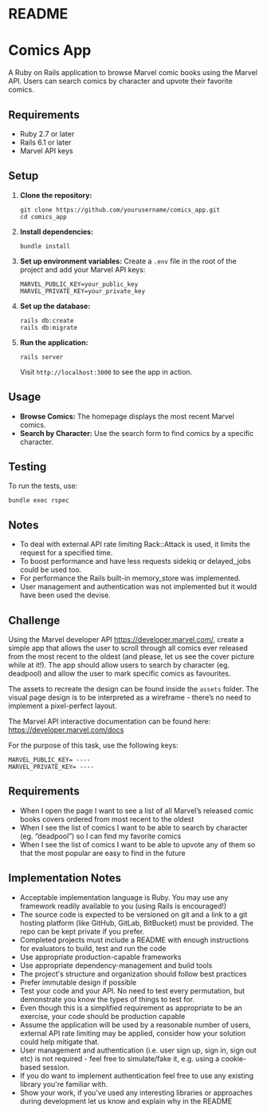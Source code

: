 # README

# Comics App

A Ruby on Rails application to browse Marvel comic books using the Marvel API. Users can search comics by character and upvote their favorite comics.

## Requirements

- Ruby 2.7 or later
- Rails 6.1 or later
- Marvel API keys

## Setup

1. **Clone the repository:**
    ```
    git clone https://github.com/yourusername/comics_app.git
    cd comics_app
    ```

2. **Install dependencies:**
    ```
    bundle install
    ```

3. **Set up environment variables:**
    Create a `.env` file in the root of the project and add your Marvel API keys:
    ```
    MARVEL_PUBLIC_KEY=your_public_key
    MARVEL_PRIVATE_KEY=your_private_key
    ```

4. **Set up the database:**
    ```
    rails db:create
    rails db:migrate
    ```

5. **Run the application:**
    ```
    rails server
    ```
    Visit `http://localhost:3000` to see the app in action.

## Usage

- **Browse Comics:** The homepage displays the most recent Marvel comics.
- **Search by Character:** Use the search form to find comics by a specific character.

## Testing

To run the tests, use:
```
bundle exec rspec
```
## Notes

- To deal with external API rate limiting Rack::Attack is used, it limits the request for a specified time.
- To boost performance and have less requests sidekiq or delayed_jobs could be used too.
- For performance the Rails built-in memory_store was implemented.
- User management and authentication was not implemented but it would have been used the devise.


## Challenge

Using the Marvel developer API https://developer.marvel.com/, create a simple app that allows the user to scroll through all comics ever released from the most recent to the oldest (and please, let us see the cover picture while at it!). The app should allow users to search by character (eg. deadpool) and allow the user to mark specific comics as favourites.

The assets to recreate the design can be found inside the `assets` folder. The visual page design is to be interpreted as a wireframe - there’s no need to implement a pixel-perfect layout.

The Marvel API interactive documentation can be found here: https://developer.marvel.com/docs

For the purpose of this task, use the following keys:

```
MARVEL_PUBLIC_KEY= ----
MARVEL_PRIVATE_KEY= ----
```

## Requirements

- When I open the page I want to see a list of all Marvel’s released comic books covers ordered from most recent to the oldest
- When I see the list of comics I want to be able to search by character (eg. “deadpool”) so I can find my favorite comics
- When I see the list of comics I want to be able to upvote any of them so that the most popular are easy to find in the future

## Implementation Notes

- Acceptable implementation language is Ruby. You may use any framework readily available to you (using Rails is encouraged!)
- The source code is expected to be versioned on git and a link to a git hosting platform (like GitHub, GitLab, BitBucket) must be provided. The repo can be kept private if you prefer.
- Completed projects must include a README with enough instructions for evaluators to build, test and run the code
- Use appropriate production-capable frameworks
- Use appropriate dependency-management and build tools
- The project's structure and organization should follow best practices
- Prefer immutable design if possible
- Test your code and your API. No need to test every permutation, but demonstrate you know the types of things to test for.
- Even though this is a simplified requirement as appropriate to be an exercise, your code should be production capable
- Assume the application will be used by a reasonable number of users, external API rate limiting may be applied, consider how your solution could help mitigate that.
- User management and authentication (i.e. user sign up, sign in, sign out etc) is not required - feel free to simulate/fake it, e.g. using a cookie-based session.
- If you do want to implement authentication feel free to use any existing library you're familiar with.
- Show your work, if you've used any interesting libraries or approaches during development let us know and explain why in the README



